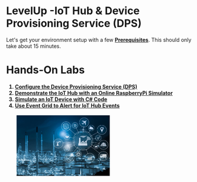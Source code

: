 # LevelUp -IoT Hub & Device Provisioning Service (DPS)
<p>
Let's get your environment setup with a few <b><a href="prerequisites.md">Prerequisites</a></b>.  This should only take about 15 minutes.
<p>
<h1>Hands-On Labs</h1>

<h4>
<ol>
  <li><a href="ConfigureDPS.md">Configure the Device Provisioning Service (DPS)</a>
  <li><a href="RaspberryPiSimulator.md">Demonstrate the IoT Hub with an Online RaspberryPi Simulator</a>
  <li><a href="IoTDeviceWithCode.md">Simulate an IoT Device with C# Code</a>
  <li><a href="EventGridAlert.md">Use Event Grid to Alert for IoT Hub Events</a>
</h4>
<p>
&emsp;&emsp;<img src="./images/iot.jpg" width="50%" height="50%">
